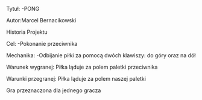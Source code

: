 Tytuł:
 -PONG
 
 Autor:Marcel Bernacikowski
 
 
 Historia Projektu
 
 Cel:
 -Pokonanie przeciwnika
 
 Mechanika:
 -Odbijanie piłki za pomocą dwóch klawiszy: do góry oraz na dół
 
 Warunek wygranej:
 Piłka ląduje za polem paletki przeciwnika 
 
Warunki przegranej:
Piłka ląduje za polem naszej paletki

Gra przeznaczona dla jednego gracza
 
